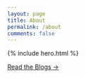 ```yaml
---
layout: page
title: About 
permalink: /about
comments: false
---
```



{% include hero.html %}

<div class="blog-grid-container">
   
 <a href="{{ site.blogurl }}" class="btn btn-dark"> Read the Blogs &rarr;<a> 

</div>

